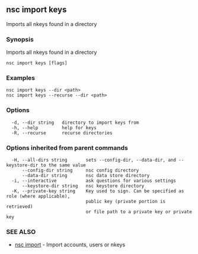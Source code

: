 ## nsc import keys

Imports all nkeys found in a directory

### Synopsis

Imports all nkeys found in a directory

```
nsc import keys [flags]
```

### Examples

```
nsc import keys --dir <path>
nsc import keys --recurse --dir <path>

```

### Options

```
  -d, --dir string   directory to import keys from
  -h, --help         help for keys
  -R, --recurse      recurse directories
```

### Options inherited from parent commands

```
  -H, --all-dirs string       sets --config-dir, --data-dir, and --keystore-dir to the same value
      --config-dir string     nsc config directory
      --data-dir string       nsc data store directory
  -i, --interactive           ask questions for various settings
      --keystore-dir string   nsc keystore directory
  -K, --private-key string    Key used to sign. Can be specified as role (where applicable),
                              public key (private portion is retrieved)
                              or file path to a private key or private key 
```

### SEE ALSO

* [nsc import](nsc_import.md)	 - Import accounts, users or nkeys


